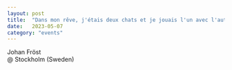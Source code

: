 ```yaml
---
layout: post
title:  "Dans mon rêve, j'étais deux chats et je jouais l'un avec l'autre"
date:   2023-05-07
category: "events"
---
```

Johan Fröst  <br>
@ Stockholm (Sweden)